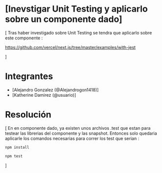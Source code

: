[//]: <> (Solo modificar el texto entre corchetes [] según lo que se describa)

# [Inevstigar Unit Testing y aplicarlo sobre un componente dado]
[
Tras haber investigado sobre Unit Testing se tendra que aplicarlo sobre este componente :

https://github.com/vercel/next.js/tree/master/examples/with-jest

]

# Integrantes
 - [Alejandro Gonzalez (@Alejandrogon1418)]
 - [Katherine Damirez (@usuario)]
 
# Resolución
[
En en componente dado, ya existen unos archivos .test que estan para testear las librerias del componente y las snapshot.
Entonces solo quedaria aplicarle los comandos necesarias para correr los test que serian :

```bash
npm install
```

```bash
npm test
```


]

